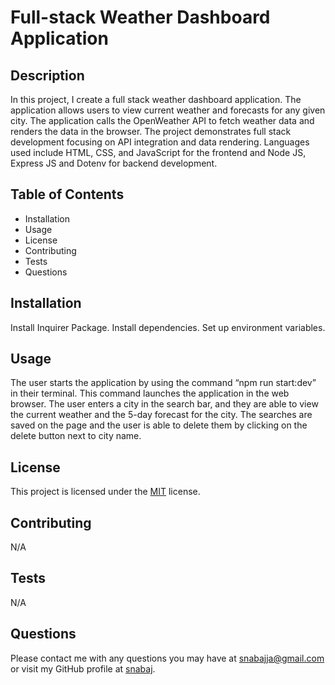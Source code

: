 # Full-stack Weather Dashboard Application

## Description

In this project, I create a full stack weather dashboard application. The application allows users to view current weather and forecasts for any given city. The application calls the OpenWeather API to fetch weather data and renders the data in the browser. The project demonstrates full stack development focusing on API integration and data rendering. Languages used include HTML, CSS, and JavaScript for the frontend and Node JS, Express JS and Dotenv for backend development.

## Table of Contents

- Installation
- Usage
- License
- Contributing
- Tests
- Questions

## Installation

Install Inquirer Package.
Install dependencies.
Set up environment variables.

## Usage

The user starts the application by using the command “npm run start:dev” in their terminal. This command launches the application in the web browser. The user enters a city in the search bar, and they are able to view the current weather and the 5-day forecast for the city. The searches are saved on the page and the user is able to delete them by clicking on the delete button next to city name.

## License

This project is licensed under the [MIT](https://opensource.org/licenses/MIT) license.

## Contributing

N/A

## Tests

N/A

## Questions

Please contact me with any questions you may have at [snabajja@gmail.com](mailto:snabajja@gmail.com) or visit my GitHub profile at [snabaj](https://github.com/snabaj).

